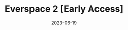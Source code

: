 ---
layout: post
tags: 
date: 2023-06-19
title: Everspace 2 [Early Access]
developer: Rockfish Games
card-image: 10
card-offset: 65
banner-image: 5
banner-offset: 5
---